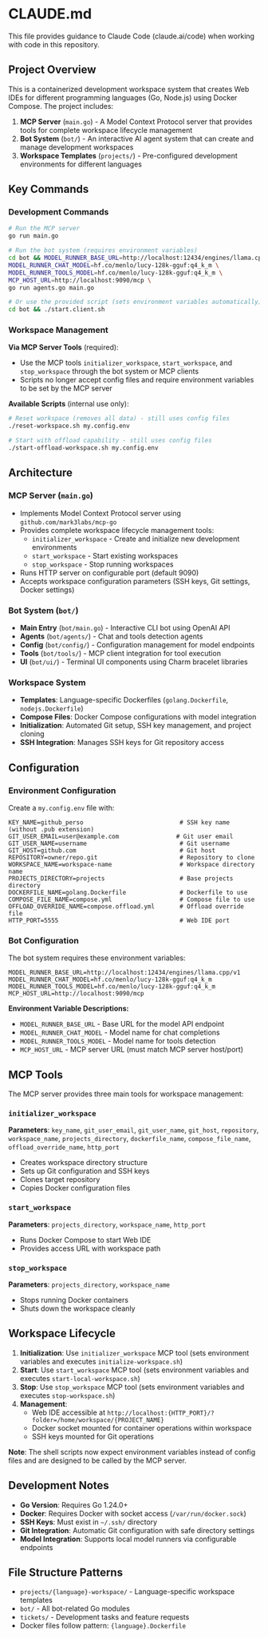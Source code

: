 # CLAUDE.md

This file provides guidance to Claude Code (claude.ai/code) when working with code in this repository.

## Project Overview

This is a containerized development workspace system that creates Web IDEs for different programming languages (Go, Node.js) using Docker Compose. The project includes:

1. **MCP Server** (`main.go`) - A Model Context Protocol server that provides tools for complete workspace lifecycle management
2. **Bot System** (`bot/`) - An interactive AI agent system that can create and manage development workspaces
3. **Workspace Templates** (`projects/`) - Pre-configured development environments for different languages

## Key Commands

### Development Commands
```bash
# Run the MCP server
go run main.go

# Run the bot system (requires environment variables)
cd bot && MODEL_RUNNER_BASE_URL=http://localhost:12434/engines/llama.cpp/v1 \
MODEL_RUNNER_CHAT_MODEL=hf.co/menlo/lucy-128k-gguf:q4_k_m \
MODEL_RUNNER_TOOLS_MODEL=hf.co/menlo/lucy-128k-gguf:q4_k_m \
MCP_HOST_URL=http://localhost:9090/mcp \
go run agents.go main.go

# Or use the provided script (sets environment variables automatically)
cd bot && ./start.client.sh
```

### Workspace Management
**Via MCP Server Tools** (required):
- Use the MCP tools `initializer_workspace`, `start_workspace`, and `stop_workspace` through the bot system or MCP clients
- Scripts no longer accept config files and require environment variables to be set by the MCP server

**Available Scripts** (internal use only):
```bash
# Reset workspace (removes all data) - still uses config files
./reset-workspace.sh my.config.env

# Start with offload capability - still uses config files  
./start-offload-workspace.sh my.config.env
```


## Architecture

### MCP Server (`main.go`)
- Implements Model Context Protocol server using `github.com/mark3labs/mcp-go`
- Provides complete workspace lifecycle management tools:
  - `initializer_workspace` - Create and initialize new development environments
  - `start_workspace` - Start existing workspaces
  - `stop_workspace` - Stop running workspaces
- Runs HTTP server on configurable port (default 9090)
- Accepts workspace configuration parameters (SSH keys, Git settings, Docker settings)

### Bot System (`bot/`)
- **Main Entry** (`bot/main.go`) - Interactive CLI bot using OpenAI API
- **Agents** (`bot/agents/`) - Chat and tools detection agents
- **Config** (`bot/config/`) - Configuration management for model endpoints
- **Tools** (`bot/tools/`) - MCP client integration for tool execution
- **UI** (`bot/ui/`) - Terminal UI components using Charm bracelet libraries

### Workspace System
- **Templates**: Language-specific Dockerfiles (`golang.Dockerfile`, `nodejs.Dockerfile`)
- **Compose Files**: Docker Compose configurations with model integration
- **Initialization**: Automated Git setup, SSH key management, and project cloning
- **SSH Integration**: Manages SSH keys for Git repository access

## Configuration

### Environment Configuration
Create a `my.config.env` file with:
```env
KEY_NAME=github_perso                           # SSH key name (without .pub extension)
GIT_USER_EMAIL=user@example.com                # Git user email
GIT_USER_NAME=username                          # Git username
GIT_HOST=github.com                             # Git host
REPOSITORY=owner/repo.git                       # Repository to clone
WORKSPACE_NAME=workspace-name                   # Workspace directory name
PROJECTS_DIRECTORY=projects                     # Base projects directory
DOCKERFILE_NAME=golang.Dockerfile               # Dockerfile to use
COMPOSE_FILE_NAME=compose.yml                   # Compose file to use
OFFLOAD_OVERRIDE_NAME=compose.offload.yml       # Offload override file
HTTP_PORT=5555                                  # Web IDE port
```

### Bot Configuration
The bot system requires these environment variables:
```env
MODEL_RUNNER_BASE_URL=http://localhost:12434/engines/llama.cpp/v1
MODEL_RUNNER_CHAT_MODEL=hf.co/menlo/lucy-128k-gguf:q4_k_m
MODEL_RUNNER_TOOLS_MODEL=hf.co/menlo/lucy-128k-gguf:q4_k_m
MCP_HOST_URL=http://localhost:9090/mcp
```

**Environment Variable Descriptions:**
- `MODEL_RUNNER_BASE_URL` - Base URL for the model API endpoint
- `MODEL_RUNNER_CHAT_MODEL` - Model name for chat completions
- `MODEL_RUNNER_TOOLS_MODEL` - Model name for tools detection
- `MCP_HOST_URL` - MCP server URL (must match MCP server host/port)

## MCP Tools

The MCP server provides three main tools for workspace management:

### `initializer_workspace`
**Parameters**: `key_name`, `git_user_email`, `git_user_name`, `git_host`, `repository`, `workspace_name`, `projects_directory`, `dockerfile_name`, `compose_file_name`, `offload_override_name`, `http_port`
- Creates workspace directory structure
- Sets up Git configuration and SSH keys
- Clones target repository
- Copies Docker configuration files

### `start_workspace`  
**Parameters**: `projects_directory`, `workspace_name`, `http_port`
- Runs Docker Compose to start Web IDE
- Provides access URL with workspace path

### `stop_workspace`
**Parameters**: `projects_directory`, `workspace_name`
- Stops running Docker containers
- Shuts down the workspace cleanly

## Workspace Lifecycle

1. **Initialization**: Use `initializer_workspace` MCP tool (sets environment variables and executes `initialize-workspace.sh`)
2. **Start**: Use `start_workspace` MCP tool (sets environment variables and executes `start-local-workspace.sh`)
3. **Stop**: Use `stop_workspace` MCP tool (sets environment variables and executes `stop-workspace.sh`)
4. **Management**: 
   - Web IDE accessible at `http://localhost:{HTTP_PORT}/?folder=/home/workspace/{PROJECT_NAME}`
   - Docker socket mounted for container operations within workspace
   - SSH keys mounted for Git operations

**Note**: The shell scripts now expect environment variables instead of config files and are designed to be called by the MCP server.

## Development Notes

- **Go Version**: Requires Go 1.24.0+
- **Docker**: Requires Docker with socket access (`/var/run/docker.sock`)
- **SSH Keys**: Must exist in `~/.ssh/` directory
- **Git Integration**: Automatic Git configuration with safe directory settings
- **Model Integration**: Supports local model runners via configurable endpoints

## File Structure Patterns

- `projects/{language}-workspace/` - Language-specific workspace templates
- `bot/` - All bot-related Go modules
- `tickets/` - Development tasks and feature requests
- Docker files follow pattern: `{language}.Dockerfile`
